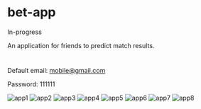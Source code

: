 # bet-app
In-progress 

An application for friends to predict match results.

#
Default email: mobile@gmail.com

Password: 111111

![app1](https://github.com/agnieszkaole/bet-app/assets/78696014/aa0bc430-3781-48bb-8a30-0dca44d86fba)
![app2](https://github.com/agnieszkaole/bet-app/assets/78696014/82a36f88-9363-4bd0-a0f0-8543415edf37)
![app3](https://github.com/agnieszkaole/bet-app/assets/78696014/c2ce475a-35d6-446e-837b-3d1e8516da46)
![app4](https://github.com/agnieszkaole/bet-app/assets/78696014/6aff3244-d1a5-480c-bac8-bbdfef316622)
![app5](https://github.com/agnieszkaole/bet-app/assets/78696014/2d942122-6a23-4292-94d3-f4ca3f6bd93a)
![app6](https://github.com/agnieszkaole/bet-app/assets/78696014/518e8f7e-a9cd-4eea-8a16-03cbb0100bf4)
![app7](https://github.com/agnieszkaole/bet-app/assets/78696014/c9d11351-1f30-4c60-bc6d-2087ce196cd2)
![app8](https://github.com/agnieszkaole/bet-app/assets/78696014/49aabac1-2bca-4b6f-9ce1-039e5b033289)






